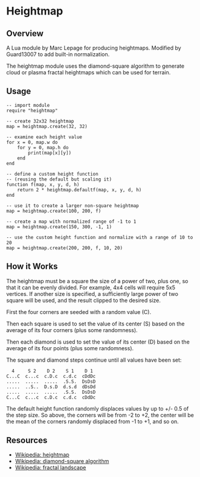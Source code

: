 Heightmap
=========

Overview
--------

A Lua module by Marc Lepage for producing heightmaps. Modified by Guard13007 to add built-in normalization.

The heightmap module uses the diamond-square algorithm to generate cloud or plasma fractal heightmaps which can be used for terrain.

Usage
-----

    -- import module
    require "heightmap"

    -- create 32x32 heightmap
    map = heightmap.create(32, 32)

    -- examine each height value
    for x = 0, map.w do
        for y = 0, map.h do
            print(map[x][y])
        end
    end

    -- define a custom height function
    -- (reusing the default but scaling it)
    function f(map, x, y, d, h)
        return 2 * heightmap.defaultf(map, x, y, d, h)
    end

    -- use it to create a larger non-square heightmap
    map = heightmap.create(100, 200, f)
    
    -- create a map with normalized range of -1 to 1
    map = heightmap.create(150, 300, -1, 1)

    -- use the custom height function and normalize with a range of 10 to 20
    map = heightmap.create(200, 200, f, 10, 20)

How it Works
------------

The heightmap must be a square the size of a power of two, plus one, so that it can be evenly divided. For example, 4x4 cells will require 5x5 vertices. If another size is specified, a sufficiently large power of two square will be used, and the result clipped to the desired size.

First the four corners are seeded with a random value (C).

Then each square is used to set the value of its center (S) based on the average of its four corners (plus some randomness).

Then each diamond is used to set the value of its center (D) based on the average of its four points (plus some randomness).

The square and diamond steps continue until all values have been set:

      4     S 2    D 2    S 1    D 1
    C...C  c...c  c.D.c  c.d.c  cDdDc
    .....  .....  .....  .S.S.  DsDsD
    .....  ..S..  D.s.D  d.s.d  dDsDd
    .....  .....  .....  .S.S.  DsDsD
    C...C  c...c  c.D.c  c.d.c  cDdDc

The default height function randomly displaces values by up to +/- 0.5 of the step size. So above, the corners will be from -2 to +2, the center will be the mean of the corners randomly displaced from -1 to +1, and so on.

Resources
---------

* [Wikipedia: heightmap](http://en.wikipedia.org/wiki/Heightmap)
* [Wikipedia: diamond-square algorithm](http://en.wikipedia.org/wiki/Diamond-square_algorithm)
* [Wikipedia: fractal landscape](http://en.wikipedia.org/wiki/Fractal_landscape)
